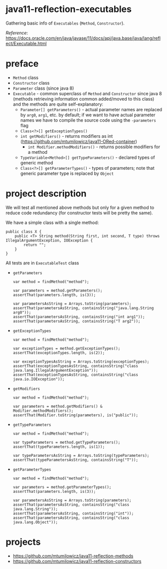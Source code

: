 # java11-reflection-executables
Gathering basic info of `Executables` (`Method`, `Constructor`).

_Reference_: https://docs.oracle.com/en/java/javase/11/docs/api/java.base/java/lang/reflect/Executable.html

# preface
* `Method` class
* `Constructor` class
* `Parameter` class (since java 8)
* `Executable` - common superclass of `Method` and `Constructor` 
since java 8 (methods retrieving information common added/moved 
to this class) and the methods are quite self-explanatory:
    * `Parameter[] getParameters()` - actual parameter names are
    replaced by `arg0`, `arg1`, etc. by default; if we want to
    have actual parameter names we have to compile the source 
    code using the `-parameters` flag
    * `Class<?>[] getExceptionTypes()`
    * `int getModifiers()` - returns modifiers as int (https://github.com/mtumilowicz/java11-ORed-container)
        * `int Modifier.methodModifiers()` - returns possible 
        modifiers for a method
    * `TypeVariable<Method>[] getTypeParameters()` - declared 
    types of generic method
    * `Class<?>[] getParameterTypes()` - types of parameters; note 
    that generic parameter type is replaced by `Object`
    
# project description
We will test all mentioned above methods but only for a given method
to reduce code redundancy (for constructor tests will
be pretty the same).

We have a simple class with a single method:
```
public class X {
    public <T> String method(String first, int second, T type) throws IllegalArgumentException, IOException {
        return "";
    }
}
```

All tests are in `ExecutableTest` class
* `getParameters`
    ```
    var method = findMethod("method");
    
    var parameters = method.getParameters();
    assertThat(parameters.length, is(3));
    
    var parametersAsString = Arrays.toString(parameters);
    assertThat(parametersAsString, containsString("java.lang.String arg0"));
    assertThat(parametersAsString, containsString("int arg1"));
    assertThat(parametersAsString, containsString("T arg2"));
    ```
* `getExceptionTypes`
    ```
    var method = findMethod("method");
    
    var exceptionTypes = method.getExceptionTypes();
    assertThat(exceptionTypes.length, is(2));
    
    var exceptionTypesAsString = Arrays.toString(exceptionTypes);
    assertThat(exceptionTypesAsString, containsString("class java.lang.IllegalArgumentException"));
    assertThat(exceptionTypesAsString, containsString("class java.io.IOException"));
    ```
* `getModifiers`
    ```
    var method = findMethod("method");
    
    var parameters = method.getModifiers() & Modifier.methodModifiers();
    assertThat(Modifier.toString(parameters), is("public"));
    ```
* `getTypeParameters`
    ```
    var method = findMethod("method");
    
    var typeParameters = method.getTypeParameters();
    assertThat(typeParameters.length, is(1));
    
    var typeParametersAsString = Arrays.toString(typeParameters);
    assertThat(typeParametersAsString, containsString("T"));
    ```
* `getParameterTypes`
    ```
    var method = findMethod("method");
    
    var parameters = method.getParameterTypes();
    assertThat(parameters.length, is(3));
    
    var parametersAsString = Arrays.toString(parameters);
    assertThat(parametersAsString, containsString("class java.lang.String"));
    assertThat(parametersAsString, containsString("int"));
    assertThat(parametersAsString, containsString("class java.lang.Object"));
    ```
    
# projects
* https://github.com/mtumilowicz/java11-reflection-methods
* https://github.com/mtumilowicz/java11-reflection-constructors 
